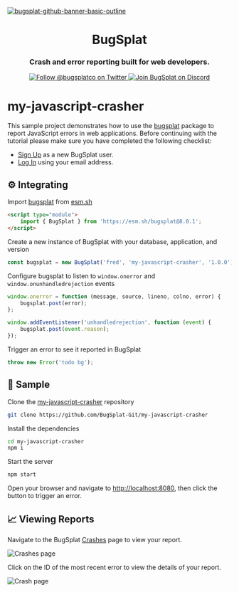 [![bugsplat-github-banner-basic-outline](https://user-images.githubusercontent.com/20464226/149019306-3186103c-5315-4dad-a499-4fd1df408475.png)](https://bugsplat.com)
<br/>
# <div align="center">BugSplat</div> 
### **<div align="center">Crash and error reporting built for web developers.</div>**
<div align="center">
    <a href="https://twitter.com/BugSplatCo">
        <img alt="Follow @bugsplatco on Twitter" src="https://img.shields.io/twitter/follow/bugsplatco?label=Follow%20BugSplat&style=social">
    </a>
    <a href="https://discord.gg/K4KjjRV5ve">
        <img alt="Join BugSplat on Discord" src="https://img.shields.io/discord/664965194799251487?label=Join%20Discord&logo=Discord&style=social">
    </a>
</div>

# my-javascript-crasher

This sample project demonstrates how to use the [bugsplat](https://github.com/BugSplat-Git/bugsplat-js) package to report JavaScript errors in web applications. Before continuing with the tutorial please make sure you have completed the following checklist:

* [Sign Up](https://app.bugsplat.com/v2/sign-up) as a new BugSplat user.
* [Log In](https://app.bugsplat.com/cognito/login) using your email address.

## ⚙️ Integrating

Import [bugsplat](https://github.com/BugSplat-Git/bugsplat-js) from [esm.sh](https://esm.sh)

```html
<script type="module">
    import { BugSplat } from 'https://esm.sh/bugsplat@8.0.1';
</script>
```

Create a new instance of BugSplat with your database, application, and version

```javascript
const bugsplat = new BugSplat('fred', 'my-javascript-crasher', '1.0.0');
```

Configure bugsplat to listen to `window.onerror` and `window.onunhandledrejection` events

```javascript
window.onerror = function (message, source, lineno, colno, error) {
    bugsplat.post(error);
};

window.addEventListener('unhandledrejection', function (event) {
    bugsplat.post(event.reason);
});
```

Trigger an error to see it reported in BugSplat

```javascript
throw new Error('todo bg');
```

## 🧪 Sample

Clone the [my-javascript-crasher](https://github.com/BugSplat-Git/my-javascript-crasher) repository

```sh
git clone https://github.com/BugSplat-Git/my-javascript-crasher
```

Install the dependencies

```sh
cd my-javascript-crasher
npm i
```

Start the server

```sh
npm start
```

Open your browser and navigate to [http://localhost:8080](http://localhost:8080), then click the button to trigger an error.

## 📈 Viewing Reports

Navigate to the BugSplat [Crashes](https://app.bugsplat.com/v2/crashes?database=Fred&c0=appName&f0=CONTAINS&v0=my-javascript-crasher) page to view your report.

![Crashes page](https://github.com/BugSplat-Git/my-javascript-crasher/assets/2646053/2800e416-df71-4e52-a582-57b2b7b0acd9)

Click on the ID of the most recent error to view the details of your report.

![Crash page](https://github.com/BugSplat-Git/my-javascript-crasher/assets/2646053/00e6a3fb-fd15-4c40-8001-299b4169be55)

